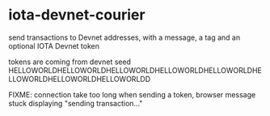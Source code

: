 # iota-devnet-courier

send transactions to Devnet addresses, with a message, a tag and an optional IOTA Devnet token

tokens are coming from devnet seed HELLOWORLDHELLOWORLDHELLOWORLDHELLOWORLDHELLOWORLDHELLOWORLDHELLOWORLDHELLOWORLDD

FIXME: connection take too long when sending a token, browser message stuck displaying "sending transaction..." 


